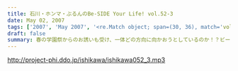 ```yaml
---
title: 石川・ホンマ・ぶるんのBe-SIDE Your Life! vol.52-3
date: May 02, 2007
tags: ['2007', 'May 2007', '<re.Match object; span=(30, 36), match='vol.52'>']
draft: false
summary: 春の学園祭からのお誘いも受け、一体どの方向に向かおうとしているのか！？ビーサイ。そしてすでに秋は地方講演！？このGW明けも様々な「動き」を画策しとりますのでビーサイをお聴き逃しのなきよう・・・NAMAE
---
```


http://project-phi.ddo.jp/ishikawa/ishikawa052_3.mp3
